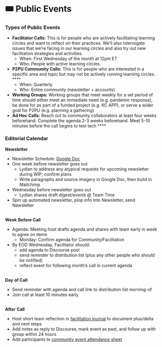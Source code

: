 # 🎟 Public Events

### **Types of Public Events**

* **Facilitator Calls:** This is for people who are actively facilitating learning circles and want to reflect on their practices. We’ll also interrogate issues that we’re facing in our learning circles and also try out new facilitation strategies and activities.
  * When: First Wednesday of the month at 12pm ET
  * Who: People with active learning circles.
* **P2PU Community Calls:** This is for people who are interested in a specific area and topic but may not be actively running learning circles. ****&#x20;
  * When: Quarterly&#x20;
  * Who: Entire community (newsletter + accounts)
* **Working Groups:** Working groups that meet weekly for a set period of time should either meet an immediate need (e.g. pandemic response), be done for as part of a funded project (e.g. KC APP), or serve a wider goal for P2PU (e.g. planning a gathering)
* **Ad Hoc Calls:** Reach out to community collaborators at least four weeks beforehand. Complete the agenda 2-3 weeks beforehand. Meet 5-10 minutes before the call begins to test tech ****&#x20;

### Editorial Calendar

**Newsletter**

* Newsletter Schedule: [Google Doc](https://docs.google.com/document/d/1O\_KJ3MYGdZAleTSZ17jWbwjqJ8UY-6wNIn3Di0w0Uqc/edit)
* One week before newsletter goes out
  * Lydian to address any atypical requests for upcoming newsletter during WIP; confirm plans
  * Write paragraphs and source imagery in Google Doc, then build in Mailchimp
* Wednesday before newsletter goes out
  * Lydian shares draft digest/events @ Team Time
* Spin up automated newsletter, plop info into Newsletter, send Newsletter

\
**Week** **Before Call**

* Agenda: Meeting host drafts agenda and shares with team early in week to agree on items
  * Monday: Confirm agenda for Community/Facilitation
* By EOD Wednesday, Facilitator should:
  * add agenda to Discourse post
  * send reminder to distribution list (plus any other people who should be notified)
  * reflect event for following month’s call in current agenda

\
**Day** **of Call**&#x20;

* Send reminder with agenda and call link to distribution list morning-of
* Join call at least 10 minutes early

\
**After** **Call**

* Host short team reflection in [facilitation journal](https://etherpad.p2pu.org/p/facilitation-journal) to document plus/delta and next steps
* Add notes as reply to Discourse, mark event as past, and follow up with group within 24 hours
* Add participants to [community event attendance sheet](https://docs.google.com/spreadsheets/d/16IM1giw2PFsCnNj1gZQCTIYATkMr3GS50gjn7u7oAdg/edit#gid=0)
